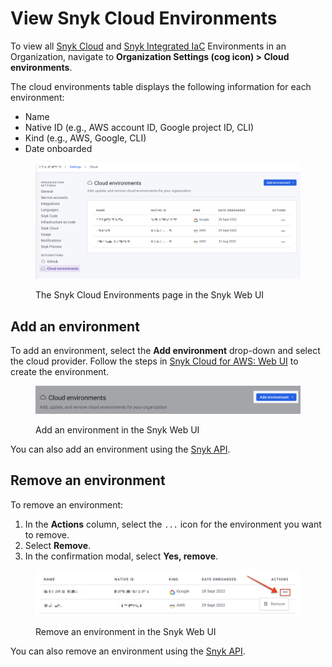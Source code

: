 # View Snyk Cloud Environments

To view all [Snyk Cloud](./) and [Snyk Integrated IaC](../snyk-infrastructure-as-code/integrated-infrastructure-as-code/) Environments in an Organization, navigate to **Organization Settings (cog icon) > Cloud environments**.

The cloud environments table displays the following information for each environment:

* Name
* Native ID (e.g., AWS account ID, Google project ID, CLI)
* Kind (e.g., AWS, Google, CLI)
* Date onboarded

<figure><img src="../../.gitbook/assets/snyk-cloud-environments-page.png" alt="The Snyk Cloud Environments page in the Snyk Web UI"><figcaption><p>The Snyk Cloud Environments page in the Snyk Web UI</p></figcaption></figure>

## Add an environment

To add an environment, select the **Add environment** drop-down and select the cloud provider. Follow the steps in [Snyk Cloud for AWS: Web UI](getting-started-with-snyk-cloud-aws/snyk-cloud-for-aws-web-ui/) to create the environment.

<figure><img src="../../.gitbook/assets/snyk-cloud-environments-page-add-env.png" alt="Add an environment in the Snyk Web UI"><figcaption><p>Add an environment in the Snyk Web UI</p></figcaption></figure>

You can also add an environment using the [Snyk API](getting-started-with-snyk-cloud-aws/snyk-cloud-for-aws-api/).

## Remove an environment

To remove an environment:

1. In the **Actions** column, select the `...` icon for the environment you want to remove.
2. Select **Remove**.
3. In the confirmation modal, select **Yes, remove**.

<figure><img src="../../.gitbook/assets/snyk-cloud-environments-page-remove-env.png" alt="Remove an environment in the Snyk Web UI"><figcaption><p>Remove an environment in the Snyk Web UI</p></figcaption></figure>

You can also remove an environment using the [Snyk API](remove-a-snyk-cloud-environment.md#api).
